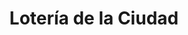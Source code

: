 ---
title: "Lotería de la Ciudad"
url: /ciudad-autonoma-de-buenos-aires/loteria-de-la-ciudad-avenida-lope-de-vega/
shop: lotería
---
